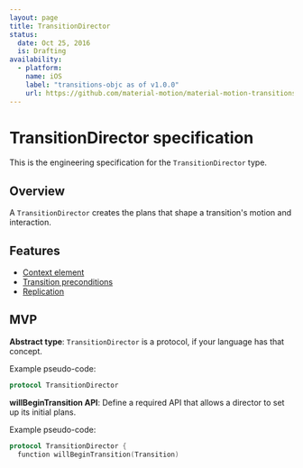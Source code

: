 ```yaml
---
layout: page
title: TransitionDirector
status:
  date: Oct 25, 2016
  is: Drafting
availability:
  - platform:
    name: iOS
    label: "transitions-objc as of v1.0.0"
    url: https://github.com/material-motion/material-motion-transitions-objc
---
```


# TransitionDirector specification

This is the engineering specification for the `TransitionDirector` type.

## Overview

A `TransitionDirector` creates the plans that shape a transition's motion and interaction.

## Features

* [Context element](Transition_context_element)
* [Transition preconditions](TransitionDirector_preconditions)
* [Replication](TransitionDirector_replication)

## MVP

**Abstract type**: `TransitionDirector` is a protocol, if your language has that concept.

Example pseudo-code:

```swift
protocol TransitionDirector
```

**willBeginTransition API**: Define a required API that allows a director to set up its initial plans.

Example pseudo-code:

```swift
protocol TransitionDirector {
  function willBeginTransition(Transition)
```
